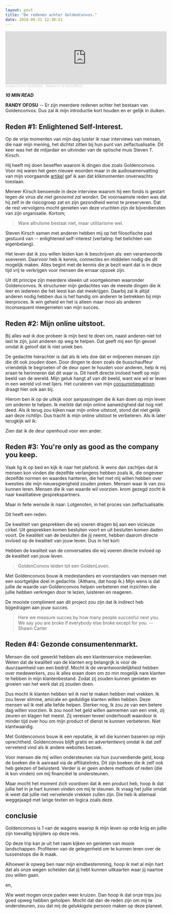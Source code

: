 ```yaml
---
layout: post
title: "De redenen achter GoldenConvos."
date: 2020-09-31 12:30:51
---
```


<iframe width="100%" height="166" scrolling="no" frameborder="no" allow="autoplay" src="https://w.soundcloud.com/player/?url=https%3A//api.soundcloud.com/tracks/880276330&color=%23daa51f&auto_play=false&hide_related=false&show_comments=true&show_user=true&show_reposts=false&show_teaser=true"></iframe><div style="font-size: 10px; color: #cccccc;line-break: anywhere;word-break: normal;overflow: hidden;white-space: nowrap;text-overflow: ellipsis; font-family: Interstate,Lucida Grande,Lucida Sans Unicode,Lucida Sans,Garuda,Verdana,Tahoma,sans-serif;font-weight: 100;"><a href="https://soundcloud.com/goldenconvos" title="GoldenConvos BackOffice" target="_blank" style="color: #cccccc; text-decoration: none;">GoldenConvos BackOffice</a> · <a href="https://soundcloud.com/goldenconvos/backoffice" title="Welkom in de BackOffice!" target="_blank" style="color: #cccccc; text-decoration: none;">Welkom in de BackOffice!</a></div>

<i class="fa fa-clock-o" aria-hidden="true" style="fontsize:20px"> **10 MIN READ**</i>

**RANDY OFOSU** -- Er zijn meerdere redenen achter het bestaan van Goldenconvos. Dus zal ik mijn introductie kort houden en er gelijk in duiken.

## Reden #1: Enlightened Self-Interest.
Op de vrije momenten van mijn dag luister ik naar interviews van mensen, die naar mijn mening, het dichtst zitten bij hun punt van zelfactualisatie. Dit keer was het de miljardair en uitvinder van de optische muis Steven T. Kirsch. 

Hij heeft mij doen beseffen waarom ik dingen doe zoals Goldenconvos. Voor mij waren het geen nieuwe woorden maar in de audiosamenvatting van mijn voorgaande <a href="/_posts/2020-09-10-Hoe-word-ik-een-effectieve-mentor-of-mentee.md" target="_blank">artikel</a> gaf ik aan dat klikmomenten onverwachts toeslaan. 

Meneer Kirsch benoemde in deze interview waarom hij een fonds is gestart tegen *de virus die niet genoemd zal worden*. De voornaamste reden was dat hij zelf in de risicogroep zat en zijn gezondheid wenst te preserveren. Dat de rest vervolgens mocht genieten van deze vruchten zijn de bijverdiensten van zijn organisatie. Kortom;

> Ware altruïsme bestaat niet, maar utilitarisme wel.

Steven Kirsch samen met anderen hebben mij op het filosofische pad gestuurd van -- enlightened self-interest (vertaling: het belichten van eigenbelang). 

Het leven dat ik zou willen leiden kan ik beschrijven als: een verantwoorde soeverein. Daarvoor heb ik kennis, connecties en middelen nodig die dit mogelijk maken. Alles begint met de kennis die je bezit want dat is in deze tijd vrij te verkrijgen voor mensen die ernaar opzoek zijn. 

Uit dit principe zijn meerdere ideeën uit voortgekomen waaronder Goldenconvos. Ik structureer mijn gedachtes van de meeste dingen die ik leer en iedereen die het leest kan dat meekrijgen. Daarbij zal ik altijd anderen nodig hebben dus is het handig om anderen te betrekken bij mijn leerproces. Ik win geheid en het is alleen maar mooi als anderen inconsequent meegenieten van mijn succes.

## Reden #2: Mijn online uitstoot.
Bij alles wat ik doe probeer ik mijn best te doen om, naast anderen niet tot last te zijn, juist anderen op weg te helpen. Dat geeft mij een fijn gevoel omdat ik geloof dat ik niet uniek ben. 

De gedachte hierachter is dat als ik iets doe dat er miljoenen mensen zijn die dit ook zouden doen. Door dingen te doen zoals de busschauffeur vriendelijk te begroeten of de deur open te houden voor anderen, help ik mij eraan te herinneren dat dit waar is. Dit heeft directe invloed heeft op mijn beeld van de wereld. Mijn geluk hangt af van dit beeld, want wie wil er leven in een wereld vol met lijers. Het curateren van mijn <a href="#" target="_blank">consumptiepatroon</a> draagt hier ook aan bij.

Hierom ben ik op de uitkijk voor aanpassingen die ik kan doen op mijn leven om anderen te helpen. Ik merkte dat mijn online aanwezigheid dat nog niet deed. Als ik terug zou kijken naar mijn online uitstoot, stond dat niet gelijk aan deze richtlijn. Dus tracht ik mijn online uitstoot te verbeteren. Als ik later terugkijk wil ik: 

Zien dat ik de deur openhoud voor een ander. 

## Reden #3: You're only as good as the company you keep.
Vaak lig ik op bed en kijk ik naar het plafond. Ik wens dan zachtjes dat ik mensen kon vinden die dezelfde verlangens hebben zoals ik, die ongeveer dezelfde normen en waardes hanteren, die het met mij willen hebben over kwesties die mijn nieuwsgierigheid zouden pieken. Mensen waar ik van zou kunnen leren. Mensen die ik van waarde wil voorzien. krom gezegd zocht ik naar kwalitatieve gesprekspartners. 

Maar in feite wensde ik naar:
Lotgenoten, in het proces van zelfactualisatie. 

Dit heeft een reden.

De kwaliteit van gesprekken die wij voeren dragen bij aan een vicieuze cirkel. Uit gesprekken komen besluiten voort en uit besluiten komen daden voort. De kwaliteit van de besluiten die jij neemt, hebben daarom directe invloed op de kwaliteit van jouw leven. Dus in het kort:

Hebben de kwaliteit van de conversaties die wij voeren directe invloed op de kwaliteit van jouw leven.

> GoldenConvos leiden tot een GoldenLeven.

Met Goldenconvos bouw ik medestanders en voorstanders van mensen met een soortgelijke doel in gedachte. (Althans, dat hoop ik.) Mijn wens is dat jullie de waarde van Goldenconvos helpen verbeteren met inzichten die jullie hebben verkregen door te lezen, luisteren en reageren. 

De mooiste compliment aan dit project zou zijn dat ik indirect heb bijgedragen aan jouw succes.

> Here we measure succes by how many people succesful next you. We say you are broke if everybody else broke except for you. -- Shawn Carter

## Reden #4: Gezonde consumentenmarkt.
Mensen die ooit gewerkt hebben als een klantenservice medewerker. Weten dat de kwaliteit van de klanten erg belangrijk is voor de duurzaamheid van een bedrijf. Mocht ik de verantwoordelijkheid hebben over medewerkers, zou ik alles eraan doen om zo min mogelijk nare klanten te hebben in mijn klantenbestand. Zodat zij zouden kunnen genieten en groeien van het werk dat zij zouden doen.

Dus mocht ik klanten hebben wil ik niet te maken hebben met vrekken. Ik zou liever slimme, amicale en geduldige klanten willen hebben. Deze mensen wil ik met alle liefde helpen. Sterker nog, ik zou ze van een betere dag willen voorzien. Ik zou nooit het geld willen aannemen van een vrek, zij zeuren en klagen het meest. Zij vereisen teveel onderhoudt waardoor ik minder tijd over hou om mijn product of dienst te kunnen verbeteren. Niet klantwaardig.

Met Goldenconvos bouw ik een reputatie, ik wil die kunnen baseren op mijn oprechtheid. Goldenconvos blijft gratis en advertentievrij omdat ik dat zelf vervelend vind als ik andere websites bezoek. 

Voor mensen die mij willen ondersteunen via hun zuurverdiende geld, koop de boeken die ik aanraad via de affiliatelinks. Dit zijn boeken die ik zelf ook heb gelezen of beluisterd. Verder is er geen andere methode of reden (die ik kon vinden) om mij financiëel te ondersteunen.

Maar mocht het moment zich voordoen dat ik een product heb, hoop ik dat jullie het in je hart kunnen vinden om mij te steunen. Ik vraag het jullie omdat ik weet dat jullie niet vervelende vrekken zullen zijn. Die heb ik allemaal weggejaagd met lange texten en logica zoals deze.

## conclusie
Goldenconvos is 1 van de wagens waarop ik mijn leven op orde krijg en jullie zijn toevallig bijrijders op deze reis. 

Op deze trip kan je uit het raam kijken en genieten van mooie landschappen. Profiteren van de gelegenheid om te kunnen leren over de tussenstops die ik maak. 

Alhoewel ik opweg ben naar mijn eindbestemming, hoop ik met al mijn hart dat als onze wegen scheiden dat jij hebt kunnen uitkaarten waar jij naartoe zou willen gaan. 

en,

Wie weet mogen onze paden weer kruizen. Dan hoop ik dat onze trips jou goed opweg hebben geholpen. Mocht dat dan de reden zijn om mij te ondersteunen, zou dat mij de gelukkigste persoon maken op deze planeet.